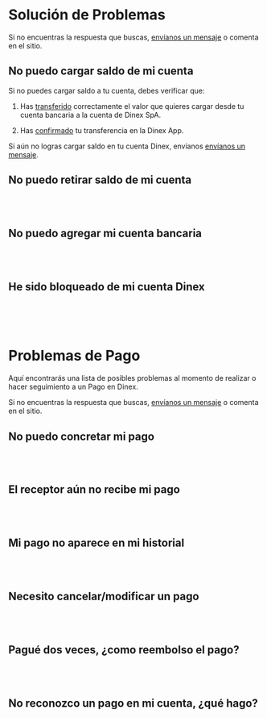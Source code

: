 # Solución de Problemas

Si no encuentras la respuesta que buscas, [envíanos un mensaje](../solicitud.md) o comenta en el sitio.

## No puedo cargar saldo de mi cuenta

Si no puedes cargar saldo a tu cuenta, debes verificar que:

1. Has [transferido](../../guias/cargar-retirar/#Paso-1:-hacer-transferencia) correctamente el valor que quieres cargar desde tu cuenta bancaria a la cuenta de Dinex SpA.

2. Has [confirmado](../../guias/cargar-retirar/#Paso-1:-confirmar-transferencia) tu transferencia en la Dinex App.

Si aún no logras cargar saldo en tu cuenta Dinex, envíanos [envíanos un mensaje](../solicitud.md). 

## No puedo retirar saldo de mi cuenta

<br><br>

## No puedo agregar mi cuenta bancaria


<br><br>

## He sido bloqueado de mi cuenta Dinex


<br><br><br>
# Problemas de Pago

Aquí encontrarás una lista de posibles problemas al momento de realizar o hacer seguimiento a un Pago en Dinex. 

Si no encuentras la respuesta que buscas, [envíanos un mensaje](../solicitud.md) o comenta en el sitio.

## No puedo concretar mi pago


<br><br>

## El receptor aún no recibe mi pago


<br><br>

## Mi pago no aparece en mi historial


<br><br>

## Necesito cancelar/modificar un pago


<br><br>

## Pagué dos veces, ¿como reembolso el pago?


<br><br>

## No reconozco un pago en mi cuenta, ¿qué hago?


<br><br>